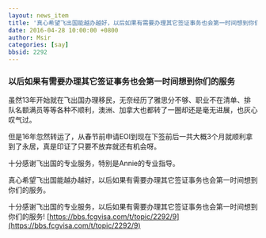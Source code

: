 ```yaml
---
layout: news_item
title: '真心希望飞出国能越办越好，以后如果有需要办理其它签证事务也会第一时间想到你们的服务'
date: 2016-04-28 10:00:00 +0800
author: Msir
categories: [say]
bbsid: 2292
---
```


### 以后如果有需要办理其它签证事务也会第一时间想到你们的服务

虽然13年开始就在飞出国办理移民，无奈经历了雅思分不够、职业不在清单、排队名额满员等等各种不顺利，澳洲、加拿大也都转了一圈却还是毫无进展，也灰心叹气过。

但是16年忽然转运了，从春节前申请EOI到现在下签前后一共大概3个月就顺利拿到了永居，真是印证了只要不放弃就还有机会呀。

十分感谢飞出国的专业服务，特别是Annie的专业指导。

真心希望飞出国能越办越好，以后如果有需要办理其它签证事务也会第一时间想到你们的服务。

十分感谢飞出国的专业服务，以后如果有需要办理其它签证事务也会第一时间想到你们的服务! [https://bbs.fcgvisa.com/t/topic/2292/9](https://bbs.fcgvisa.com/t/topic/2292/9)
